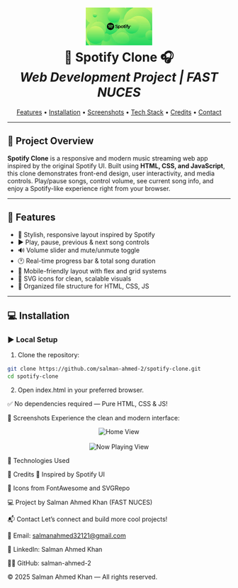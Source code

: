 <h1 align="center">
  <img src="logo.jpeg" width="150" alt="Spotify Clone Logo">
  <br>
  <b>🎵 Spotify Clone 🎧</b>
  <br>
  <i>Web Development Project | FAST NUCES</i>
</h1>

<p align="center">
  <a href="#features">Features</a> •
  <a href="#installation">Installation</a> •
  <a href="#screenshots">Screenshots</a> •
  <a href="#technologies-used">Tech Stack</a> •
  <a href="#credits">Credits</a> •
  <a href="#contact">Contact</a>
</p>

---

## 🎯 Project Overview

**Spotify Clone** is a responsive and modern music streaming web app inspired by the original Spotify UI. Built using **HTML, CSS, and JavaScript**, this clone demonstrates front-end design, user interactivity, and media controls. Play/pause songs, control volume, see current song info, and enjoy a Spotify-like experience right from your browser.

---

## 🚀 Features

- 🎼 Stylish, responsive layout inspired by Spotify
- ▶️ Play, pause, previous & next song controls
- 🔊 Volume slider and mute/unmute toggle
- 🕐 Real-time progress bar & total song duration
- 📱 Mobile-friendly layout with flex and grid systems
- 🎨 SVG icons for clean, scalable visuals
- 📁 Organized file structure for HTML, CSS, JS

---

## 💻 Installation

### ▶️ Local Setup
1. Clone the repository:
```bash
git clone https://github.com/salman-ahmed-2/spotify-clone.git
cd spotify-clone
```
2. Open index.html in your preferred browser.

✅ No dependencies required — Pure HTML, CSS & JS!

📸 Screenshots
Experience the clean and modern interface:

<p align="center"> <img src="screenshot1.png" width="600" alt="Home View"/> <br><br> <img src="screenshot2.png" width="600" alt="Now Playing View"/> </p>
🧰 Technologies Used





🙌 Credits
🎨 Inspired by Spotify UI

📁 Icons from FontAwesome and SVGRepo

💻 Project by Salman Ahmed Khan (FAST NUCES)

📬 Contact
Let’s connect and build more cool projects!

📧 Email: salmanahmed32121@gmail.com

💼 LinkedIn: Salman Ahmed Khan

🧑‍💻 GitHub: salman-ahmed-2

© 2025 Salman Ahmed Khan — All rights reserved.
